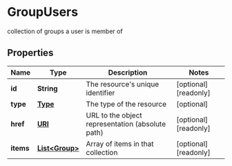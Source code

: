 

# GroupUsers

collection of groups a user is member of
## Properties

Name | Type | Description | Notes
------------ | ------------- | ------------- | -------------
**id** | **String** | The resource&#39;s unique identifier |  [optional] [readonly]
**type** | [**Type**](Type.md) | The type of the resource |  [optional]
**href** | [**URI**](URI.md) | URL to the object representation (absolute path) |  [optional] [readonly]
**items** | [**List&lt;Group&gt;**](Group.md) | Array of items in that collection |  [optional] [readonly]



